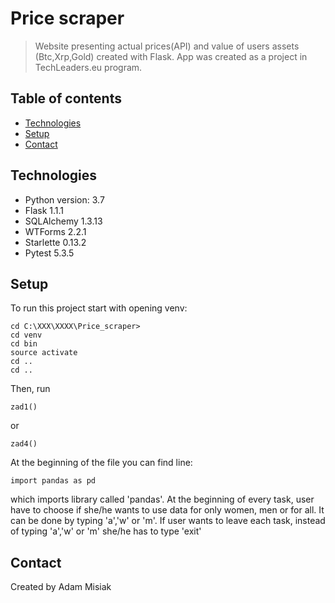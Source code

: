 # Price scraper
>Website presenting actual prices(API) and value of users assets (Btc,Xrp,Gold) created with Flask. App was created as a project in TechLeaders.eu program.

## Table of contents
* [Technologies](#technologies)
* [Setup](#setup)
* [Contact](#contact)

## Technologies
* Python version: 3.7
* Flask 1.1.1
* SQLAlchemy 1.3.13
* WTForms 2.2.1
* Starlette 0.13.2
* Pytest 5.3.5

## Setup
To run this project start with opening venv:

```
cd C:\XXX\XXXX\Price_scraper>
cd venv
cd bin
source activate
cd ..
cd ..
```
Then, run 
```
zad1()
```
or
```
zad4()
```
At the beginning of the file you can find line:
```
import pandas as pd
```
which imports library called 'pandas'.
At the beginning of every task, user have to choose if she/he wants to use data for only women, men or for all. It can be done by typing 'a','w' or 'm'. If user wants to leave each task, instead of typing 'a','w' or 'm' she/he has to type 'exit'
## Contact
Created by Adam Misiak
